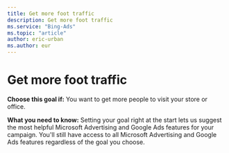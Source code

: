 ```yaml
---
title: Get more foot traffic
description: Get more foot traffic
ms.service: "Bing-Ads"
ms.topic: "article"
author: eric-urban
ms.author: eur
---
```


# Get more foot traffic

**Choose this goal if:** You want to get more people to visit your store or office.

**What you need to know:** Setting your goal right at the start lets us suggest the most helpful Microsoft Advertising and Google Ads features for your campaign. You'll still have access to all Microsoft Advertising and Google Ads features regardless of the goal you choose.


